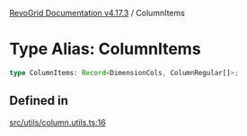 [RevoGrid Documentation v4.17.3](README.md) / ColumnItems

# Type Alias: ColumnItems

```ts
type ColumnItems: Record<DimensionCols, ColumnRegular[]>;
```

## Defined in

[src/utils/column.utils.ts:16](https://github.com/revolist/revogrid/blob/3aa06b5b2b2375c31a2a8275a0aefcbc04de60c5/src/utils/column.utils.ts#L16)
